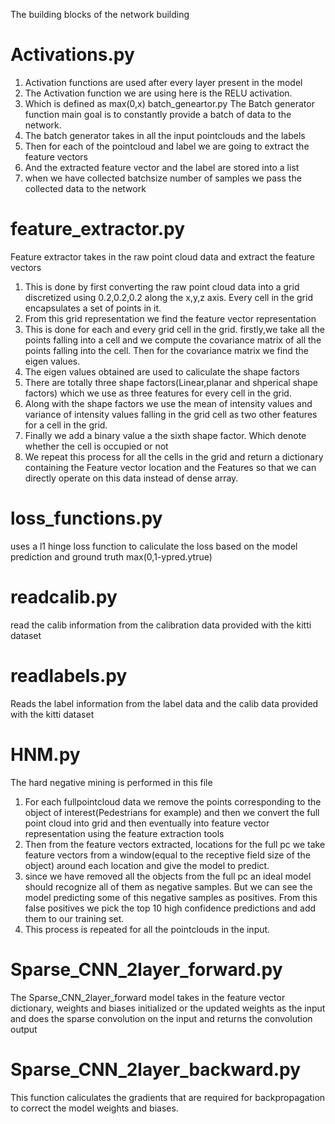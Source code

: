 The building blocks of the network building
# Activations.py
1. Activation functions are used after every layer 
present in the model
2. The Activation function we are using here is the 
RELU activation. 
3. Which is defined as max(0,x)
batch_geneartor.py
The Batch generator function main goal is to constantly provide a batch of data to the network.
1. The batch generator takes in all the input pointclouds and the labels
2. Then for each of the pointcloud and label we are
going to extract the feature vectors
3. And the extracted feature vector and the label are
stored into a list
4. when we have collected batchsize number of samples 
we pass the collected data to the network

# feature_extractor.py
Feature extractor takes in the raw point cloud data and
extract the feature vectors
1. This is done by first converting the raw point cloud data into a grid discretized using 0.2,0.2,0.2 along the x,y,z axis. Every cell in the grid encapsulates a set of points in it.
2. From this grid representation we find the feature vector representation
3. This is done for each and every grid cell in the grid. firstly,we take all the points falling into a cell and we compute the covariance matrix of all the points falling into the cell. Then for the covariance matrix we find the eigen values.
4. The eigen values obtained are used to caliculate the shape factors
5. There are totally three shape factors(Linear,planar and shperical shape factors) which we use as three features for every cell in the grid. 
6. Along with the shape factors we use the mean of intensity values and variance of intensity values falling in the grid cell as two other features for a cell in the grid.
7. Finally we add a binary value a the sixth shape factor. Which denote whether the cell is occupied or not
8. We repeat this process for all the cells in the grid and return a dictionary containing the Feature vector location and the Features so that we can directly operate on this data instead of dense array.

# loss_functions.py
uses a l1 hinge loss function to caliculate the loss based on the model prediction and ground truth
max(0,1-ypred.ytrue)

# readcalib.py
read the calib information from the calibration data provided with the kitti dataset

# readlabels.py
Reads the label information from the label data and the calib data provided with the kitti dataset

# HNM.py
The hard negative mining is performed in this file
1. For each fullpointcloud data we remove the points corresponding to the object of interest(Pedestrians for example) and then we convert the full point cloud into grid and then eventually into feature vector representation using the feature extraction tools
2. Then from the feature vectors extracted, locations for the full pc we take feature vectors from a window(equal to the receptive field size of the object) around each location and give the model to predict.
3. since we have removed all the objects from the full pc an ideal model should recognize all of them as negative samples. But we can see the model predicting some of this negative samples as positives. From this false positives we pick the top 10 high confidence predictions and add them to our training set.
4. This process is repeated for all the pointclouds in the input.

# Sparse_CNN_2layer_forward.py
The Sparse_CNN_2layer_forward model takes in the feature vector dictionary, weights and biases initialized or the updated weights as the input
and does the sparse convolution on the input and returns the convolution output

# Sparse_CNN_2layer_backward.py
This function caliculates the gradients that are required for backpropagation to correct the model weights and biases.